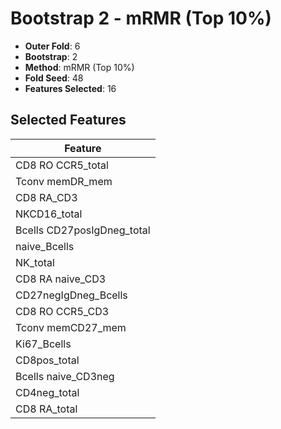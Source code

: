 # Bootstrap 2 - mRMR (Top 10%)

- **Outer Fold**: 6
- **Bootstrap**: 2
- **Method**: mRMR (Top 10%)
- **Fold Seed**: 48
- **Features Selected**: 16

## Selected Features

| Feature |
|---------|
| CD8 RO CCR5_total |
| Tconv memDR_mem |
| CD8 RA_CD3 |
| NKCD16_total |
| Bcells CD27posIgDneg_total |
| naive_Bcells |
| NK_total |
| CD8 RA naive_CD3 |
| CD27negIgDneg_Bcells |
| CD8 RO CCR5_CD3 |
| Tconv memCD27_mem |
| Ki67_Bcells |
| CD8pos_total |
| Bcells naive_CD3neg |
| CD4neg_total |
| CD8 RA_total |
